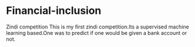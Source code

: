 # Financial-inclusion
Zindi competition
This is my first zindi competition.Its a supervised machine learning based.One was to predict if one would be given a bank account or not.
